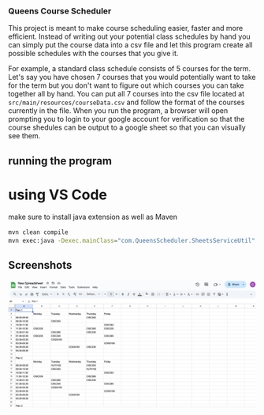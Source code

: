 ### Queens Course Scheduler

This project is meant to make course scheduling easier, faster and more efficient. Instead of writing out your potential class schedules by hand you can simply put the course data into a csv file and let this program create all possible schedules with the courses that you give it.

For example, a standard class schedule consists of 5 courses for the term. Let's say you have chosen 7 courses that you would potentially want to take for the term but you don't want to figure out which courses you can take together all by hand. You can put all 7 courses into the csv file located at ```src/main/resources/courseData.csv``` and follow the format of the courses currently in the file. When you run the program, a browser will open prompting you to login to your google account for verification so that the course shedules can be output to a google sheet so that you can visually see them.

## running the program

# using VS Code

make sure to install java extension as well as Maven

```bash 
mvn clean compile
mvn exec:java -Dexec.mainClass="com.QueensScheduler.SheetsServiceUtil"
```

## Screenshots

![output](screenshots/output.png)

